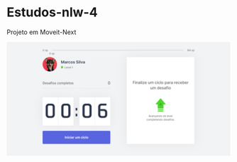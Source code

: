 # Estudos-nlw-4
<p>Projeto em Moveit-Next</p>
<p aligne="center">
<img src="moveit-next/src/assetsReadme/site.png">
</p>

